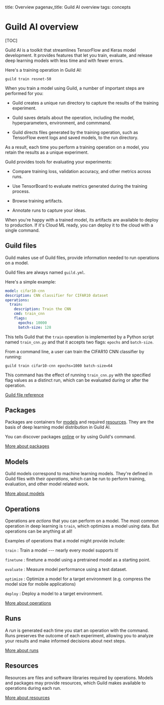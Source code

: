 title: Overview
pagenav_title: Guild AI overview
tags: concepts

# Guild AI overview

[TOC]

Guild AI is a toolkit that streamlines TensorFlow and Keras model
development. It provides features that let you train, evaluate, and
release deep learning models with less time and with fewer errors.

Here's a training operation in Guild AI:

``` command
guild train resnet-50
```

When you train a model using Guild, a number of important steps are
performed for you:

- Guild creates a unique run directory to capture the results of the
  training experiment.

- Guild saves details about the operation, including the model,
  hyperparameters, environment, and commmand.

- Guild directs files generated by the training operation, such as
  TensorFlow event logs and saved models, to the run directory.

As a result, each time you perform a training operation on a model,
you retain the results as a unique experiment.

Guild provides tools for evaluating your experiments:

- Compare training loss, validation accuracy, and other metrics across
  runs.

- Use TensorBoard to evaluate metrics generated during the training
  process.

- Browse training artifacts.

- Annotate runs to capture your ideas.

When you're happy with a trained model, its artifacts are available to
deploy to production. If it's Cloud ML ready, you can deploy it to the
cloud with a single command.

## Guild files

Guild makes use of Guild files, provide information needed to run
operations on a model.

Guild files are always named `guild.yml`.

Here's a simple example:

``` yaml
model: cifar10-cnn
description: CNN classifier for CIFAR10 dataset
operations:
  train:
    description: Train the CNN
    cmd: train_cnn
    flags:
      epochs: 10000
      batch-size: 128
```

This tells Guild that the `train` operation is implemented by a Python
script named `train_cnn.py` and that it accepts two flags: `epochs`
and `batch-size`.

From a command line, a user can train the CIFAR10 CNN classifier by
running:

```
guild train cifar10-cnn epochs=1000 batch-size=64
```

This command has the effect of running `train_cnn.py` with the
specified flag values as a distinct run, which can be evaluated during
or after the operation.

<a class="btn btn-primary" href="/docs/reference/guild-file/">Guild
file reference<i class="fa next"></i></a>

## Packages

Packages are containers for [models](#models) and required
[resources](#resources). They are the basis of deep learning model
distribution in Guild AI.

You can discover packages [online](/models/) or by using Guild's
[](cmd:search) command.

<a class="btn btn-primary" href="/docs/packages/">More about packages<i class="fa next"></i></a>

## Models

Guild models correspond to machine learning models. They're defined in
Guild files with their *operations*, which can be run to perform
training, evaluation, and other model related work.

<a class="btn btn-primary" href="/docs/models/">More about models<i class="fa next"></i></a>

## Operations

Operations are *actions* that you can perform on a model. The most
common operation in deep learning is `train`, which optimizes a model
using data. But operations can be anything at all!

Examples of operations that a model might provide include:

`train`
: Train a model --- nearly every model supports it!

`finetune`
: finetune a model using a pretrained model as a starting point.

`evaluate`
: Measure model performance using a test dataset.

`optimize`
: Optimize a model for a target environment (e.g. compress the model
  size for mobile applications)

`deploy`
: Deploy a model to a target environment.

<a class="btn btn-primary" href="/docs/operations/">More about
operations<i class="fa next"></i></a>

## Runs

A *run* is generated each time you start an operation with the
[](cmd:run) command. Runs preserves the outcome of each experiment,
allowing you to analyze your results and make informed decisions about
next steps.

<a class="btn btn-primary" href="/docs/runs/">More about runs <i
class="fa next"></i></a>

## Resources

Resources are files and software libraries required by
operations. Models and packages may provide resources, which Guild
makes available to operations during each run.

<a class="btn btn-primary" href="/docs/resources/">More about resources <i
class="fa next"></i></a>
